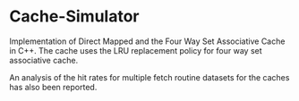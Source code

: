 # Cache-Simulator

Implementation of Direct Mapped and the Four Way Set Associative Cache in C++.
The cache uses the LRU replacement policy for four way set associative cache.

An analysis of the hit rates for multiple fetch routine datasets for the caches has also been reported.
